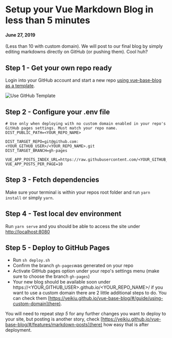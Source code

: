 # Setup your Vue Markdown Blog in less than 5 minutes
#### June 27, 2019

(Less than 10 with custom domain). We will post to our final blog by simply editing markdowns directly on GitHub (or pushing them). Cool huh?

## Step 1 - Get your own repo ready

Login into your GitHub account and start a new repo [using vue-base-blog as a template](https://github.com/yeikiu/vue-base-blog/generate).

![Use GitHub Template](https://github.com/yeikiu/vue-base-blog/raw/master/data/assets/step1-github.png)

## Step 2 - Configure your .env file

```
# Use only when deploying with no custom domain enabled in your repo's GitHub pages settings. Must match your repo name.
DIST_PUBLIC_PATH=<YOUR_REPO_NAME>

DIST_TARGET_REPO=git@github.com:<YOUR_GITHUB_USER>/<YOUR_REPO_NAME>.git
DIST_TARGET_BRANCH=gh-pages

VUE_APP_POSTS_INDEX_URL=https://raw.githubusercontent.com/<YOUR_GITHUB_USER>/<YOUR_REPO_NAME>/master/data/posts_index.json
VUE_APP_POSTS_PER_PAGE=10
```

## Step 3 - Fetch dependencies

Make sure your terminal is within your repos root folder and run `yarn install` or simply `yarn`.

## Step 4 - Test local dev environment

Run `yarn serve` and you should be able to access the site under [http://localhost:8080](http://localhost:8080)

## Step 5 - Deploy to GitHub Pages

- Run `sh deploy.sh`
- Confirm the branch `gh-pages`was generated on your repo
- Activate GitHub pages option under your repo's settings menu (make sure to choose the branch `gh-pages`)
- Your new blog should be available soon under https://<YOUR_GITHUB_USER>.github.io/<YOUR_REPO_NAME>/ if you want to
use a custom domain there are 2 little additional steps to do. You can check them [https://yeikiu.github.io/vue-base-blog/#/guide/using-custom-domain](here).

You will need to repeat *step 5* for any further changes you want to deploy to your site, but posting is another story,
check [https://yeikiu.github.io/vue-base-blog/#/features/markdown-posts](here) how easy that is after deployment.
